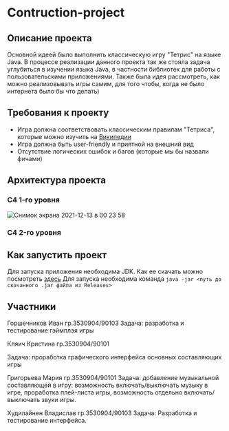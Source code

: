 # Contruction-project
## Описание проекта
Основной идеей было выполнить классическую игру "Тетрис" на языке Java. В процессе реализации данного проекта так же стояла задача углубиться в изучении языка Java, в частности библиотек для работы с пользовательскими приложениями. Также была идея рассмотреть, как можно реализовывать игры самим, для того чтобы, когда не было интернета было бы что делать) 
## Требования к проекту
* Игра должна соответствовать классическим правилам "Тетриса", которые можно изучить на [Википедии](https://ru.wikipedia.org/wiki/Тетрис)
* Игра должна быть user-friendly и приятной на внешний вид
* Отсутствие логических ошибок и багов (которые мы бы назвали фичами)
## Архитектура проекта
### С4 1-го уровня
![Снимок экрана 2021-12-13 в 00 23 58](https://user-images.githubusercontent.com/61047586/145731655-9a6ca700-d01f-4f54-85e4-2802b6a67e1f.png)
### C4 2-го уровня

## Как запустить проект
Для запуска приложения необходима JDK. Как ее скачать можно посмотреть [здесь](https://www.fandroid.info/ustanovka-jdk-java-development-kit/)
Для запуска необходима команда
`java -jar <путь до скачанного .jar файла из Releases>`

## Участники
Горшечников Иван гр.3530904/90103 Задача: разработка и тестирование гэймплэя игры

Кляич Кристина гр.3530904/90101 

Задача: проработка графического интерфейса основных составляющих игры

Григорьева Мария гр.3530904/90101
Задача: добавление музыкальной составляющей в игру: возможность включать/выключать музыку в игре, проработка плей-листа игры, возможность отдельно включать/выключать звуки игры. 

Худилайнен Владислав гр.3530904/90103 
Задача: Разработка и тестирование интерфейса.
